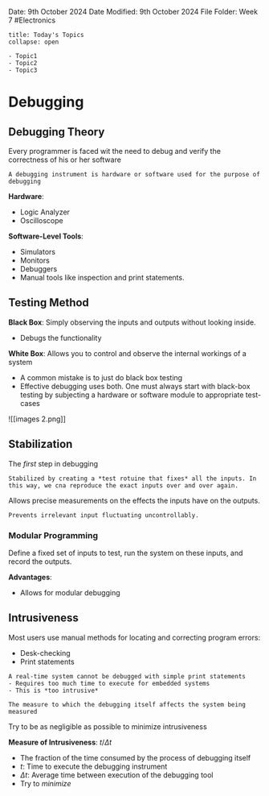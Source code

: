 Date: 9th October 2024
Date Modified: 9th October 2024
File Folder: Week 7
#Electronics

```ad-abstract
title: Today's Topics
collapse: open

- Topic1
- Topic2
- Topic3

```

# Debugging

## Debugging Theory

Every programmer is faced wit the need to debug and verify the correctness of his or her software

```ad-summary
A debugging instrument is hardware or software used for the purpose of debugging
```

**Hardware**:
- Logic Analyzer
- Oscilloscope

**Software-Level Tools**:
- Simulators
- Monitors
- Debuggers
- Manual tools like inspection and print statements.

## Testing Method

**Black Box**: Simply observing the inputs and outputs without looking inside.
- Debugs the functionality

**White Box**: Allows you to control and observe the internal workings of a system
- A common mistake is to just do black box testing
- Effective debugging uses both. One must always start with black-box testing by subjecting a hardware or software module to appropriate test-cases

![[images 2.png]]

## Stabilization

The *first* step in debugging

```ad-summary
Stabilized by creating a *test rotuine that fixes* all the inputs. In this way, we cna reproduce the exact inputs over and over again.
```

Allows precise measurements on the effects the inputs have on the outputs.

```ad-important
Prevents irrelevant input fluctuating uncontrollably.
```

### Modular Programming

Define a fixed set of inputs to test, run the system on these inputs, and record the outputs.

**Advantages**:
- Allows for modular debugging

## Intrusiveness

Most users use manual methods for locating and correcting program errors:
- Desk-checking
- Print statements

```ad-warning
A real-time system cannot be debugged with simple print statements
- Requires too much time to execute for embedded systems
- This is *too intrusive*
```

```ad-summary
The measure to which the debugging itself affects the system being measured
```

Try to be as negligible as possible to minimize intrusiveness

**Measure of Intrusiveness**: $t/\Delta t$
- The fraction of the time consumed by the process of debugging itself
- $t$: Time to execute the debugging instrument
- $\Delta t$: Average time between execution of the debugging tool
- Try to *minimize*


